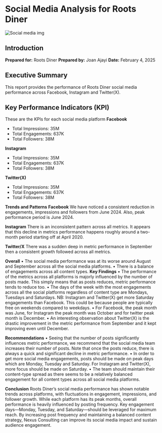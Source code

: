 # Social Media Analysis for Roots Diner 
![Social media img]("C:\Users\JOAN\Downloads\Social-Media-analytics.jpg")

## Introduction
**Prepared for:** Roots Diner
**Prepared by:** Joan Ajayi
**Date:** February 4, 2025

## Executive Summary
This report provides the performance of Roots Diner social media performance across Facebook, Instagram and Twitter(X). 

## Key Performance Indicators (KPI)
These are the KPIs for each social media platform
**Facebook**
 - Total Impressions: 35M
 - Total Engagements: 637K
 - Total Followers: 38M

**Instagram** 
 - Total Impressions: 35M
 - Total Engagements: 637K
 - Total Followers: 38M

**Twitter(X)**
 - Total Impressions: 35M
 - Total Engagements: 637K
 - Total Followers: 38M

**Trends and Patterns**
**Facebook**
We have noticed a consistent reduction in engagements, impressions and followers from June 2024. Also, peak performance period is June 2024. 

**Instagram**
There is an inconsistent pattern across all metrics. It appears that this decline in metrics performance happens roughly around a two-month period starting off at April 2020. 

**Twitter/X**
There was a sudden deep in metric performance in September then a consistent growth followed across all metrics.

**Overall** 
•	The social media performance was at its worse around August and September across all the social media platforms.
•	There is a balance of engagements across all content types. 
**Key Findings**
•	The performance of the metrics across all platforms is majorly influenced by the number of posts made. This simply means that as posts reduces, metric performance tends to reduce too.
•	The days of the week with the most engagements across all the social platforms regardless of content type are Mondays, Tuesdays and Saturdays. NB: Instagram and Twitter(X) get more Saturday engagements than Facebook. This could be because people are typically free on weekends compared to weekdays. 
•	For Facebook, the peak month was June, for Instagram the peak month was October and for twitter peak month is December.
•	An interesting observation about Twitter(X) is the drastic improvement in the metric performance from September and it kept improving even until December. 

**Recommendations**
•	 Seeing that the number of posts significantly influences metric performance, we recommend that the social media team increases their number of posts. Note that once the posts reduce, there is always a quick and significant decline in metric performance.
•	In order to get more social media engagements, posts should be made on peak days which are Monday, Tuesday and Saturday. For Instagram and Twitter(X), more focus should be made on Saturday.
•	The team should maintain their content-type spread as there seems to be a relatively balanced engagement for all content types across all social media platforms.

**Conclusion**
Roots Diner’s social media performance has shown notable trends across platforms, with fluctuations in engagement, impressions, and follower growth. While each platform has its peak months, overall performance is heavily influenced by posting frequency. Key engagement days—Monday, Tuesday, and Saturday—should be leveraged for maximum reach. By increasing post frequency and maintaining a balanced content strategy, Nexus Consulting can improve its social media impact and sustain audience engagement.
